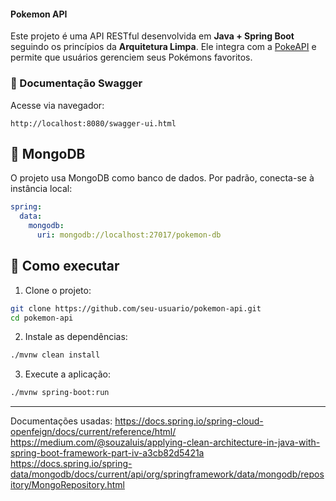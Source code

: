 #### Pokemon API

Este projeto é uma API RESTful desenvolvida em **Java + Spring Boot** seguindo os princípios da **Arquitetura Limpa**. Ele integra com a [PokeAPI](https://pokeapi.co) e permite que usuários gerenciem seus Pokémons favoritos.

### 📄 Documentação Swagger
Acesse via navegador:

```
http://localhost:8080/swagger-ui.html
```

## 💾 MongoDB

O projeto usa MongoDB como banco de dados. Por padrão, conecta-se à instância local:

```yaml
spring:
  data:
    mongodb:
      uri: mongodb://localhost:27017/pokemon-db
```

## 🚀 Como executar

1. Clone o projeto:
```bash
git clone https://github.com/seu-usuario/pokemon-api.git
cd pokemon-api
```

2. Instale as dependências:
```bash
./mvnw clean install
```

3. Execute a aplicação:
```bash
./mvnw spring-boot:run
```

---


Documentações usadas:
https://docs.spring.io/spring-cloud-openfeign/docs/current/reference/html/
https://medium.com/@souzaluis/applying-clean-architecture-in-java-with-spring-boot-framework-part-iv-a3cb82d5421a
https://docs.spring.io/spring-data/mongodb/docs/current/api/org/springframework/data/mongodb/repository/MongoRepository.html
